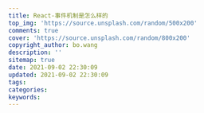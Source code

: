 ```yaml
---
title: React-事件机制是怎么样的
top_img: 'https://source.unsplash.com/random/500x200'
comments: true
cover: 'https://source.unsplash.com/random/800x200'
copyright_author: bo.wang
description: ''
sitemap: true
date: 2021-09-02 22:30:09
updated: 2021-09-02 22:30:09
tags:
categories:
keywords:
---
```


